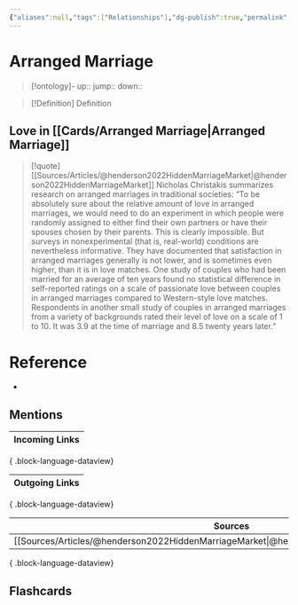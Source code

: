 ```yaml
---
{"aliases":null,"tags":["Relationships"],"dg-publish":true,"permalink":"/cards/arranged-marriage/","dgPassFrontmatter":true}
---
```


# Arranged Marriage

> [!ontology]-
> up:: 
> jump:: 
> down:: 

> [!Definition] Definition

## Love in [[Cards/Arranged Marriage\|Arranged Marriage]]

> [!quote] [[Sources/Articles/@henderson2022HiddenMarriageMarket\|@henderson2022HiddenMarriageMarket]]
> Nicholas Christakis summarizes research on arranged marriages in traditional societies: “To be absolutely sure about the relative amount of love in arranged marriages, we would need to do an experiment in which people were randomly assigned to either find their own partners or have their spouses chosen by their parents. This is clearly impossible. But surveys in nonexperimental (that is, real-world) conditions are nevertheless informative. They have documented that satisfaction in arranged marriages generally is not lower, and is sometimes even higher, than it is in love matches. One study of couples who had been married for an average of ten years found no statistical difference in self-reported ratings on a scale of passionate love between couples in arranged marriages compared to Western-style love matches. Respondents in another small study of couples in arranged marriages from a variety of backgrounds rated their level of love on a scale of 1 to 10. It was 3.9 at the time of marriage and 8.5 twenty years later.”

# Reference

- 

## Mentions

| Incoming Links |
| -------------- |

{ .block-language-dataview}

| Outgoing Links |
| -------------- |

{ .block-language-dataview}

| Sources                                                                                        |
| ---------------------------------------------------------------------------------------------- |
| [[Sources/Articles/@henderson2022HiddenMarriageMarket\|@henderson2022HiddenMarriageMarket]] |

{ .block-language-dataview}

## Flashcards